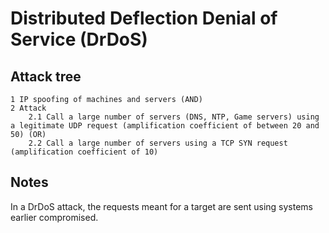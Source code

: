 # Distributed Deflection Denial of Service (DrDoS)

## Attack tree

```text
1 IP spoofing of machines and servers (AND)
2 Attack
    2.1 Call a large number of servers (DNS, NTP, Game servers) using a legitimate UDP request (amplification coefficient of between 20 and 50) (OR)
    2.2 Call a large number of servers using a TCP SYN request (amplification coefficient of 10)
```

## Notes

In a DrDoS attack, the requests meant for a target are sent using systems earlier compromised.